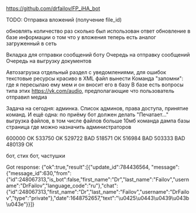 https://github.com/drfailov/FP_iHA_bot


TODO:
Отправка вложений (получение file_id)

обновлять количество раз сколько был использован ответ
обновление в базе информации о том что у вложения теперь есть аналог загруженный в сеть

Вкладка для отправки сообщений боту
Очередь на отправку сообщений
Очередь на выгрузку документов

Автозагрузка
отдельный раздел с уведомлениями, для ошибок
текстовые ресурсы красиво в XML файл вынести
Команда "запомни": где я пересылаю ему мем и он вносит его в базу
В базе есть вопросы типа этих https://vk.com/audio, предполагающие что пользователь отправил медиа


Задача на сегодня: админка. Список админов, права доступа, принятие команд.
И ещё одна: по приёму бот должен делать "Печатает..."
выгрузка файлов, в том числе файлов больше 10мб
команда дампа базы
страница где можно назначить администраторов


600000 OK
533750 OK
529722 BAD
518571 ОК
516984 BAD
503333 BAD
480139 ОК



бот, стих
бот, частушки



Got response: {"ok":true,"result":[{"update_id":784436564,
    "message":{"message_id":630,"from":{"id":248067313,"is_bot":false,"first_name":"Dr","last_name":"Failov","username":"DrFailov","language_code":"ru"},"chat":{"id":248067313,"first_name":"Dr","last_name":"Failov","username":"DrFailov","type":"private"},"date":1648752657,"text":"\u0425\u0443\u0439\u043b\u043e"}}]}